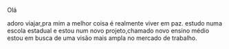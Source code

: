 Olá

adoro viajar,pra mim a melhor coisa é realmente viver em paz.
estudo numa escola estadual e estou num novo projeto,chamado novo ensino médio
estou em busca de uma visão mais ampla no mercado de trabalho.
